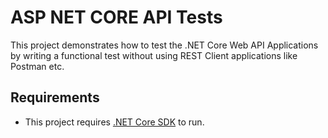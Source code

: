 # ASP NET CORE API Tests

This project demonstrates how to test the .NET Core Web API Applications by writing a functional test without using REST Client applications like Postman etc.

## Requirements

- This project requires [.NET Core SDK](https://dotnet.microsoft.com/download) to run.